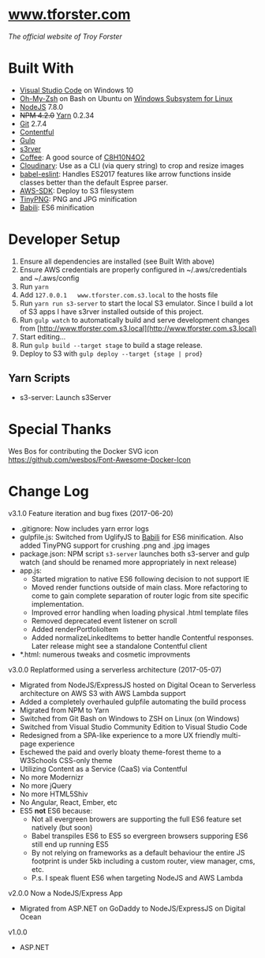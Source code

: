 # www.tforster.com

_The official website of Troy Forster_

# Built With

* [Visual Studio Code](https://code.visualstudio.com/) on Windows 10
* [Oh-My-Zsh](https://github.com/robbyrussell/oh-my-zsh) on Bash on Ubuntu on [Windows Subsystem for Linux](https://msdn.microsoft.com/en-us/commandline/wsl/install_guide)
* [NodeJS](https://nodejs.org/en/) 7.8.0
* ~~NPM 4.2.0~~ [Yarn](https://yarnpkg.com/lang/en/) 0.2.34
* [Git](https://git-scm.com/) 2.7.4
* [Contentful](http://contentful.com)
* [Gulp](http://gulpjs.com/)
* [s3rver](https://github.com/jamhall/s3rver)
* [Coffee](https://en.wikipedia.org/wiki/Coffee): A good source of [C8H10N4O2](https://pubchem.ncbi.nlm.nih.gov/compound/caffeine)
* [Cloudinary](http://cloudinary.com): Use as a CLI (via query string) to crop and resize images
* [babel-eslint](https://github.com/babel/babel-eslint): Handles ES2017 features like arrow functions inside classes better than the default Espree parser.
* [AWS-SDK](https://aws.amazon.com/sdk-for-node-js/): Deploy to S3 filesystem
* [TinyPNG](https://tinypng.com/developers): PNG and JPG minification
* [Babili](https://github.com/babel/babili): ES6 minification

# Developer Setup

1. Ensure all dependencies are installed (see Built With above)
1. Ensure AWS credentials are properly configured in ~/.aws/credentials and ~/.aws/config
1. Run `yarn`
1. Add `127.0.0.1	www.tforster.com.s3.local` to the hosts file
1. Run `yarn run s3-server` to start the local S3 emulator. Since I build a lot of S3 apps I have s3rver installed outside of this project. 
1. Run `gulp watch` to automatically build and serve development changes from [http://www.tforster.com.s3.local](http://www.tforster.com.s3.local)
1. Start editing...
1. Run `gulp build --target stage` to build a stage release. 
1. Deploy to S3 with `gulp deploy --target {stage | prod}`

## Yarn Scripts

* s3-server: Launch s3Server

# Special Thanks

Wes Bos for contributing the Docker SVG icon https://github.com/wesbos/Font-Awesome-Docker-Icon

# Change Log

v3.1.0 Feature iteration and bug fixes (2017-06-20)

* .gitignore: Now includes yarn error logs
* gulpfile.js: Switched from UglifyJS to [Babili](https://github.com/babel/babili) for ES6 minification. Also added TinyPNG support for crushing
.png and .jpg images
* package.json: NPM script `s3-server` launches both s3-server and gulp watch (and should be renamed more appropriately in next release)
* app.js:
  * Started migration to native ES6 following decision to not support IE
  * Moved render functions outside of main class. More refactoring to come to gain complete separation of router logic from site specific implementation.
  * Improved error handling when loading physical .html template files
  * Removed deprecated event listener on scroll
  * Added renderPortfolioItem
  * Added normalizeLinkedItems to better handle Contentful responses. Later release might see a standalone Contentful client
* *.html: numerous tweaks and cosmetic improvments

v3.0.0 Replatformed using a serverless architecture (2017-05-07)

* Migrated from NodeJS/ExpressJS hosted on Digital Ocean to Serverless architecture on AWS S3 with AWS Lambda support
* Added a completely overhauled gulpfile automating the build process
* Migrated from NPM to Yarn
* Switched from Git Bash on Windows to ZSH on Linux (on Windows)
* Switched from Visual Studio Community Edition to Visual Studio Code
* Redesigned from a SPA-like experience to a more UX friendly multi-page experience
* Eschewed the paid and overly bloaty theme-forest theme to a W3Schools CSS-only theme
* Utilizing Content as a Service (CaaS) via Contentful
* No more Modernizr
* No more jQuery
* No more HTML5Shiv
* No Angular, React, Ember, etc
* ES5 __not__ ES6 because:
  * Not all evergreen browers are supporting the full ES6 feature set natively (but soon)
  * Babel transpiles ES6 to ES5 so evergreen browsers supporing ES6 still end up running ES5
  * By not relying on frameworks as a default behaviour the entire JS footprint is under 5kb including a custom router, view manager, cms, etc.
  * P.s. I speak fluent ES6 when targeting NodeJS and AWS Lambda 

v2.0.0 Now a NodeJS/Express App

* Migrated from ASP.NET on GoDaddy to NodeJS/ExpressJS on Digital Ocean

v1.0.0

* ASP.NET
